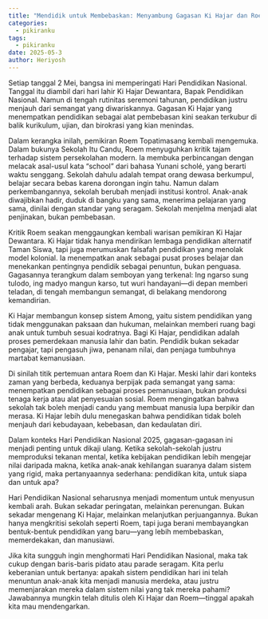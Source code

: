 ```yaml
---
title: "Mendidik untuk Membebaskan: Menyambung Gagasan Ki Hajar dan Roem"
categories:
  - pikiranku
tags:
  - pikiranku
date: 2025-05-3
author: Heriyosh
---
```


Setiap tanggal 2 Mei, bangsa ini memperingati Hari Pendidikan Nasional. Tanggal itu diambil dari hari lahir Ki Hajar Dewantara, Bapak Pendidikan Nasional. Namun di tengah rutinitas seremoni tahunan, pendidikan justru menjauh dari semangat yang diwariskannya. Gagasan Ki Hajar yang menempatkan pendidikan sebagai alat pembebasan kini seakan terkubur di balik kurikulum, ujian, dan birokrasi yang kian menindas.

Dalam kerangka inilah, pemikiran Roem Topatimasang kembali mengemuka. Dalam bukunya Sekolah Itu Candu, Roem menyuguhkan kritik tajam terhadap sistem persekolahan modern. Ia membuka perbincangan dengan melacak asal-usul kata “school” dari bahasa Yunani scholé, yang berarti waktu senggang. Sekolah dahulu adalah tempat orang dewasa berkumpul, belajar secara bebas karena dorongan ingin tahu. Namun dalam perkembangannya, sekolah berubah menjadi institusi kontrol. Anak-anak diwajibkan hadir, duduk di bangku yang sama, menerima pelajaran yang sama, dinilai dengan standar yang seragam. Sekolah menjelma menjadi alat penjinakan, bukan pembebasan.

Kritik Roem seakan menggaungkan kembali warisan pemikiran Ki Hajar Dewantara. Ki Hajar tidak hanya mendirikan lembaga pendidikan alternatif Taman Siswa, tapi juga merumuskan falsafah pendidikan yang menolak model kolonial. Ia menempatkan anak sebagai pusat proses belajar dan menekankan pentingnya pendidik sebagai penuntun, bukan penguasa. Gagasannya terangkum dalam semboyan yang terkenal: Ing ngarso sung tulodo, ing madyo mangun karso, tut wuri handayani—di depan memberi teladan, di tengah membangun semangat, di belakang mendorong kemandirian.

Ki Hajar membangun konsep sistem Among, yaitu sistem pendidikan yang tidak menggunakan paksaan dan hukuman, melainkan memberi ruang bagi anak untuk tumbuh sesuai kodratnya. Bagi Ki Hajar, pendidikan adalah proses pemerdekaan manusia lahir dan batin. Pendidik bukan sekadar pengajar, tapi pengasuh jiwa, penanam nilai, dan penjaga tumbuhnya martabat kemanusiaan.

Di sinilah titik pertemuan antara Roem dan Ki Hajar. Meski lahir dari konteks zaman yang berbeda, keduanya berpijak pada semangat yang sama: menempatkan pendidikan sebagai proses pemanusiaan, bukan produksi tenaga kerja atau alat penyesuaian sosial. Roem mengingatkan bahwa sekolah tak boleh menjadi candu yang membuat manusia lupa berpikir dan merasa. Ki Hajar lebih dulu menegaskan bahwa pendidikan tidak boleh menjauh dari kebudayaan, kebebasan, dan kedaulatan diri.

Dalam konteks Hari Pendidikan Nasional 2025, gagasan-gagasan ini menjadi penting untuk dikaji ulang. Ketika sekolah-sekolah justru memproduksi tekanan mental, ketika kebijakan pendidikan lebih mengejar nilai daripada makna, ketika anak-anak kehilangan suaranya dalam sistem yang rigid, maka pertanyaannya sederhana: pendidikan kita, untuk siapa dan untuk apa?

Hari Pendidikan Nasional seharusnya menjadi momentum untuk menyusun kembali arah. Bukan sekadar peringatan, melainkan perenungan. Bukan sekadar mengenang Ki Hajar, melainkan melanjutkan perjuangannya. Bukan hanya mengkritisi sekolah seperti Roem, tapi juga berani membayangkan bentuk-bentuk pendidikan yang baru—yang lebih membebaskan, memerdekakan, dan manusiawi.

Jika kita sungguh ingin menghormati Hari Pendidikan Nasional, maka tak cukup dengan baris-baris pidato atau parade seragam. Kita perlu keberanian untuk bertanya: apakah sistem pendidikan hari ini telah menuntun anak-anak kita menjadi manusia merdeka, atau justru memenjarakan mereka dalam sistem nilai yang tak mereka pahami? Jawabannya mungkin telah ditulis oleh Ki Hajar dan Roem—tinggal apakah kita mau mendengarkan.
